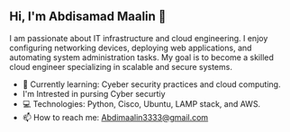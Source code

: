 ## Hi, I'm Abdisamad Maalin 👋

I am passionate about IT infrastructure and cloud engineering. I enjoy configuring networking devices, deploying web applications, and automating system administration tasks. My goal is to become a skilled cloud engineer specializing in scalable and secure systems.

- 🌱 Currently learning: Cyeber security practices and cloud computing.
- I'm Intrested in pursing Cyber securtiy 
- 💻 Technologies: Python, Cisco, Ubuntu, LAMP stack, and AWS.
- 📫 How to reach me: Abdimaalin3333@gmail.com

